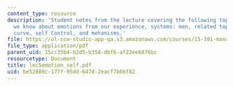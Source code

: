 ```yaml
---
content_type: resource
description: 'Student notes from the lecture covering the following topics: What do
  we know about emotions from our experience, systems: men, related topic ? hyperbolic
  curve, self Control, and mehanisms.'
file: https://ol-ocw-studio-app-qa.s3.amazonaws.com/courses/15-301-managerial-psychology-laboratory-fall-2004/be52808c177f95dd647d2eacf7b66f82_lec5emotion_self.pdf
file_type: application/pdf
parent_uid: 15cc35b4-b2d5-b354-dbf6-af22ee6876bc
resourcetype: Document
title: lec5emotion_self.pdf
uid: be52808c-177f-95dd-647d-2eacf7b66f82
---
```

